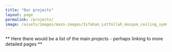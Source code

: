 ```yaml
---
title: "Our projects"
layout: page
permalink: /projects/
image: /assets/images/main-images/Isfahan_Lotfollah_mosque_ceiling_symmetric_narrow_border.png
---
```


** Here there would be a list of the main projects - perhaps linking to more detailed pages **